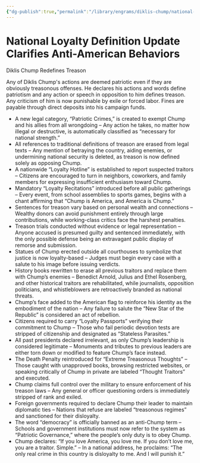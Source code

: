 ```yaml
---
{"dg-publish":true,"permalink":"/library/engrams/diklis-chump/national-loyalty-definition-update-clarifies-anti-american-behaviors/","tags":["DC/Aristocracy","DC/AS4"]}
---
```


# National Loyalty Definition Update Clarifies Anti-American Behaviors
Diklis Chump Redefines Treason

Any of Diklis Chump's actions are deemed patriotic even if they are obviously treasonous offenses.
He declares his actions and words define patriotism and any action or speech in opposition to him defines treason.
Any criticism of him is now punishable by exile or forced labor.
Fines are payable through direct deposits into his campaign funds.
- A new legal category, “Patriotic Crimes,” is created to exempt Chump and his allies from all wrongdoing – Any action he takes, no matter how illegal or destructive, is automatically classified as “necessary for national strength.”
- All references to traditional definitions of treason are erased from legal texts – Any mention of betraying the country, aiding enemies, or undermining national security is deleted, as treason is now defined solely as opposing Chump.
- A nationwide “Loyalty Hotline” is established to report suspected traitors – Citizens are encouraged to turn in neighbors, coworkers, and family members for expressing insufficient enthusiasm toward Chump.
- Mandatory “Loyalty Recitations” introduced before all public gatherings – Every event, from school assemblies to sports games, begins with a chant affirming that “Chump is America, and America is Chump.”
- Sentences for treason vary based on personal wealth and connections – Wealthy donors can avoid punishment entirely through large contributions, while working-class critics face the harshest penalties.
- Treason trials conducted without evidence or legal representation – Anyone accused is presumed guilty and sentenced immediately, with the only possible defense being an extravagant public display of remorse and submission.
- Statues of Chump erected outside all courthouses to symbolize that justice is now loyalty-based – Judges must begin every case with a salute to his image before issuing verdicts.
- History books rewritten to erase all previous traitors and replace them with Chump’s enemies – Benedict Arnold, Julius and Ethel Rosenberg, and other historical traitors are rehabilitated, while journalists, opposition politicians, and whistleblowers are retroactively branded as national threats.
- Chump’s face added to the American flag to reinforce his identity as the embodiment of the nation – Any failure to salute the “New Star of the Republic” is considered an act of rebellion.
- Citizens required to carry “Loyalty Passports” verifying their commitment to Chump – Those who fail periodic devotion tests are stripped of citizenship and designated as “Stateless Parasites.”
- All past presidents declared irrelevant, as only Chump’s leadership is considered legitimate – Monuments and tributes to previous leaders are either torn down or modified to feature Chump’s face instead.
- The Death Penalty reintroduced for “Extreme Treasonous Thoughts” – Those caught with unapproved books, browsing restricted websites, or speaking critically of Chump in private are labeled “Thought Traitors” and executed.
- Chump claims full control over the military to ensure enforcement of his treason laws – Any general or officer questioning orders is immediately stripped of rank and exiled.
- Foreign governments required to declare Chump their leader to maintain diplomatic ties – Nations that refuse are labeled “treasonous regimes” and sanctioned for their disloyalty.
- The word “democracy” is officially banned as an anti-Chump term – Schools and government institutions must now refer to the system as “Patriotic Governance,” where the people’s only duty is to obey Chump.
- Chump declares: “If you love America, you love me. If you don’t love me, you are a traitor. Simple.” – In a national address, he proclaims: “The only real crime in this country is disloyalty to me. And I will punish it.”
